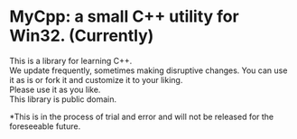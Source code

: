 # MyCpp: a small C++ utility for Win32. (Currently)

This is a library for learning C++.  
We update frequently, sometimes making disruptive changes. 
You can use it as is or fork it and customize it to your liking.  
Please use it as you like.  
This library is public domain.  

*This is in the process of trial and error and will not be released for the foreseeable future.
